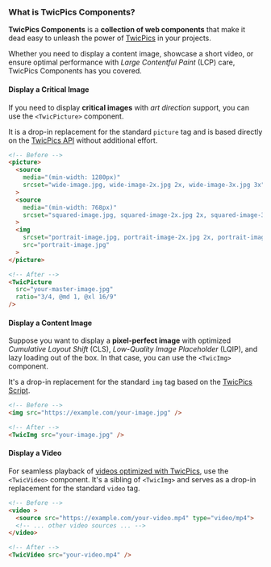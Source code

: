 
### What is TwicPics Components?

**TwicPics Components** is a **collection of web components** that make it dead easy to unleash the power of [TwicPics](https://www.twicpics.com/?utm_source=github&utm_medium=organic&utm_campaign=components) in your projects.

Whether you need to display a content image, showcase a short video, or ensure optimal performance with _Large Contentful Paint_ (LCP) care, TwicPics Components has you covered.

#### Display a Critical Image

If you need to display **critical images** with _art direction_ support, you can use the `<TwicPicture>` component.

It is a drop-in replacement for the standard `picture` tag and is based directly on the [TwicPics API](https://www.twicpics.com/docs/guides/writing-api-requests?utm_source=github&utm_medium=organic&utm_campaign=components) without additional effort.


```html
<!-- Before -->
<picture>
  <source
    media="(min-width: 1280px)"
    srcset="wide-image.jpg, wide-image-2x.jpg 2x, wide-image-3x.jpg 3x"
  >
  <source
    media="(min-width: 768px)"
    srcset="squared-image.jpg, squared-image-2x.jpg 2x, squared-image-3x.jpg 3x"
  >
  <img
    srcset="portrait-image.jpg, portrait-image-2x.jpg 2x, portrait-image-3x.jpg 3x"
    src="portrait-image.jpg"
  >
</picture>

<!-- After -->
<TwicPicture
  src="your-master-image.jpg"
  ratio="3/4, @md 1, @xl 16/9"
/>
```

#### Display a Content Image

Suppose you want to display a **pixel-perfect image** with optimized _Cumulative Layout Shift_ (CLS), _Low-Quality Image Placeholder_ (LQIP), and lazy loading out of the box. In that case, you can use the `<TwicImg>` component.

It's a drop-in replacement for the standard `img` tag based on the [TwicPics Script](https://www.twicpics.com/docs/essentials/script?utm_source=github&utm_medium=organic&utm_campaign=components).

```html
<!-- Before -->
<img src="https://example.com/your-image.jpg" />

<!-- After -->
<TwicImg src="your-image.jpg" />
```

#### Display a Video

For seamless playback of [videos optimized with TwicPics](https://www.twicpics.com/docs/topics/video-optimization?utm_source=github&utm_medium=organic&utm_campaign=components), use the `<TwicVideo>` component. It's a sibling of `<TwicImg>` and serves as a drop-in replacement for the standard `video` tag.


```html
<!-- Before -->
<video >
  <source src="https://example.com/your-video.mp4" type="video/mp4">
  <!-- ... other video sources ... -->
</video>

<!-- After -->
<TwicVideo src="your-video.mp4" />
```
